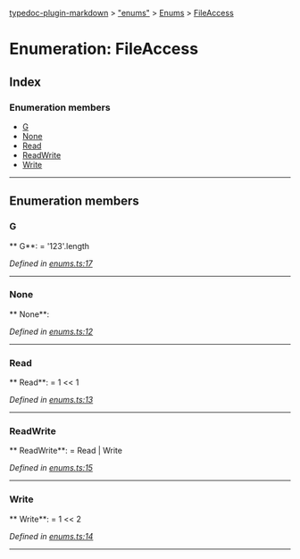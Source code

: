 [typedoc-plugin-markdown](../index.md) > ["enums"](../modules/_enums_.md) > [Enums](../modules/_enums_.enums.md) > [FileAccess](../enums/_enums_.enums.fileaccess.md)



# Enumeration: FileAccess

## Index

### Enumeration members

* [G](_enums_.enums.fileaccess.md#g)
* [None](_enums_.enums.fileaccess.md#none)
* [Read](_enums_.enums.fileaccess.md#read)
* [ReadWrite](_enums_.enums.fileaccess.md#readwrite)
* [Write](_enums_.enums.fileaccess.md#write)



---
## Enumeration members
<a id="g"></a>

###  G

**  G**:    =  '123'.length

*Defined in [enums.ts:17](https://github.com/tgreyuk/typedoc-plugin-markdown/blob/master/tests/src/enums.ts#L17)*





___

<a id="none"></a>

###  None

**  None**:   

*Defined in [enums.ts:12](https://github.com/tgreyuk/typedoc-plugin-markdown/blob/master/tests/src/enums.ts#L12)*





___

<a id="read"></a>

###  Read

**  Read**:    =  1 << 1

*Defined in [enums.ts:13](https://github.com/tgreyuk/typedoc-plugin-markdown/blob/master/tests/src/enums.ts#L13)*





___

<a id="readwrite"></a>

###  ReadWrite

**  ReadWrite**:    =  Read | Write

*Defined in [enums.ts:15](https://github.com/tgreyuk/typedoc-plugin-markdown/blob/master/tests/src/enums.ts#L15)*





___

<a id="write"></a>

###  Write

**  Write**:    =  1 << 2

*Defined in [enums.ts:14](https://github.com/tgreyuk/typedoc-plugin-markdown/blob/master/tests/src/enums.ts#L14)*





___


